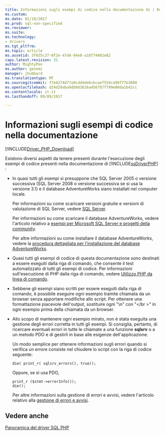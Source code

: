 ```yaml
---
title: Informazioni sugli esempi di codice nella documentazione di | Documenti Microsoft
ms.custom: 
ms.date: 01/19/2017
ms.prod: sql-non-specified
ms.reviewer: 
ms.suite: 
ms.technology:
- drivers
ms.tgt_pltfrm: 
ms.topic: article
ms.assetid: 3f035c37-0f2e-47d4-94e0-a10774402e82
caps.latest.revision: 31
author: MightyPen
ms.author: genemi
manager: jhubbard
ms.translationtype: MT
ms.sourcegitcommit: f7e6274d77a9cdd4de6cbcaef559ca99f77b3608
ms.openlocfilehash: d24d29aba9db9d3626a456f87f799e00da1b42cc
ms.contentlocale: it-it
ms.lasthandoff: 09/09/2017

---
```

# <a name="about-code-examples-in-the-documentation"></a>Informazioni sugli esempi di codice nella documentazione
[!INCLUDE[Driver_PHP_Download](../../includes/driver_php_download.md)]

Esistono diversi aspetti da tenere presenti durante l'esecuzione degli esempi di codice presenti nella documentazione di [!INCLUDE[ssDriverPHP](../../includes/ssdriverphp_md.md)] :  
  
-   In quasi tutti gli esempi si presuppone che SQL Server 2005 o versione successiva (SQL Server 2008 o versione successiva se si usa la versione 3.1) e il database AdventureWorks siano installati nel computer locale.  
  
    Per informazioni su come scaricare versioni gratuite e versioni di valutazione di SQL Server, vedere [SQL Server](http://go.microsoft.com/fwlink/?LinkID=120193).  
  
    Per informazioni su come scaricare il database AdventureWorks, vedere l'articolo relativo a [esempi per Microsoft SQL Server e progetti della community](http://go.microsoft.com/fwlink/?LinkID=67739).  
  
    Per altre informazioni su come installare il database AdventureWorks, vedere la [procedura dettagliata per l'installazione del database AdventureWorks](http://go.microsoft.com/fwlink/?LinkID=65819).  
  
-   Quasi tutti gli esempi di codice di questa documentazione sono destinati a essere eseguiti dalla riga di comando, che consente il test automatizzato di tutti gli esempi di codice. Per informazioni sull'esecuzione di PHP dalla riga di comando, vedere [Utilizzo PHP da linea di comando](http://php.net/manual/en/features.commandline.php).  
  
-   Sebbene gli esempi siano scritti per essere eseguiti dalla riga di comando, è possibile eseguire ogni esempio tramite chiamata da un browser senza apportare modifiche allo script. Per ottenere una formattazione piacevole dell'output, sostituire ogni "\n" con "\<\/br >" in ogni esempio prima della chiamata da un browser.  
  
-   Allo scopo di mantenere ogni esempio mirato, non è stata eseguita una gestione degli errori corretta in tutti gli esempi. Si consiglia, pertanto, di ricercare eventuali errori in tutte le chiamate a una funzione **sqlsrv** o a un metodo PDO e di gestirli in base alle esigenze dell'applicazione.  
  
    Un modo semplice per ottenere informazioni sugli errori quando si verifica un errore consiste nel chiudere lo script con la riga di codice seguente:  
  
    ```  
    die( print_r( sqlsrv_errors(), true));  
    ```  
  
    Oppure, se si usa PDO,  
  
    ```  
    print_r ($stmt->errorInfo());  
    die();  
    ```  
  
    Per altre informazioni sulla gestione di errori e avvisi, vedere l'articolo relativo alla [gestione di errori e avvisi](../../connect/php/handling-errors-and-warnings.md).  
  
## <a name="see-also"></a>Vedere anche  
[Panoramica del driver SQL PHP](../../connect/php/overview-of-the-php-sql-driver.md)
  

